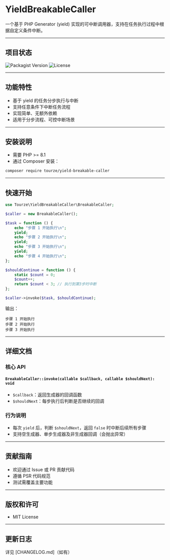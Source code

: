 # YieldBreakableCaller

一个基于 PHP Generator (yield) 实现的可中断调用器，支持在任务执行过程中根据自定义条件中断。

---

## 项目状态

![Packagist Version](https://img.shields.io/packagist/v/tourze/yield-breakable-caller)
![License](https://img.shields.io/github/license/tourze/yield-breakable-caller)

---

## 功能特性

- 基于 yield 的任务分步执行与中断
- 支持任意条件下中断任务流程
- 实现简单、无额外依赖
- 适用于分步流程、可控中断场景

---

## 安装说明

- 需要 PHP >= 8.1
- 通过 Composer 安装：

```bash
composer require tourze/yield-breakable-caller
```

---

## 快速开始

```php
use Tourze\YieldBreakableCaller\BreakableCaller;

$caller = new BreakableCaller();

$task = function () {
    echo "步骤 1 开始执行\n";
    yield;
    echo "步骤 2 开始执行\n";
    yield;
    echo "步骤 3 开始执行\n";
    yield;
    echo "步骤 4 开始执行\n";
};

$shouldContinue = function () {
    static $count = 0;
    $count++;
    return $count < 3; // 执行到第3步时中断
};

$caller->invoke($task, $shouldContinue);
```

输出：

```
步骤 1 开始执行
步骤 2 开始执行
步骤 3 开始执行
```

---

## 详细文档

### 核心 API

#### `BreakableCaller::invoke(callable $callback, callable $shouldNext): void`

- `$callback`：返回生成器的回调函数
- `$shouldNext`：每步执行后判断是否继续的回调

### 行为说明

- 每次 `yield` 后，判断 `$shouldNext`，返回 `false` 时中断后续所有步骤
- 支持空生成器、单步生成器及非生成器回调（会抛出异常）

---

## 贡献指南

- 欢迎通过 Issue 或 PR 贡献代码
- 遵循 PSR 代码规范
- 测试需覆盖主要功能

---

## 版权和许可

- MIT License

---

## 更新日志

详见 [CHANGELOG.md]（如有）

